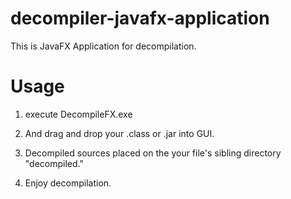 # decompiler-javafx-application

This is JavaFX Application for decompilation.

# Usage

1. execute DecompileFX.exe

2. And drag and drop your .class or .jar into GUI.

3. Decompiled sources placed on the your file's sibling directory "decompiled." 

4. Enjoy decompilation.